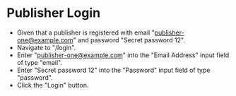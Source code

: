 # Publisher Login

- Given that a publisher is registered with email "publisher-one@example.com" and password "Secret password 12".
- Navigate to "/login".
- Enter "publisher-one@example.com" into the "Email Address" input field of type "email".
- Enter "Secret password 12" into the "Password" input field of type "password".
- Click the "Login" button.
